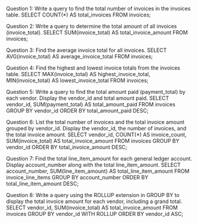 Question 1:
Write a query to find the total number of invoices in the invoices table.
SELECT COUNT(*) AS total_invoices
FROM invoices;

Question 2:
Write a query to determine the total amount of all invoices (invoice_total).
SELECT SUM(invoice_total) AS total_invoice_amount
FROM invoices;

Question 3:
Find the average invoice total for all invoices.
SELECT AVG(invoice_total) AS average_invoice_total
FROM invoices;

Question 4:
Find the highest and lowest invoice totals from the invoices table.
SELECT MAX(invoice_total) AS highest_invoice_total,
       MIN(invoice_total) AS lowest_invoice_total
FROM invoices;

Question 5:
Write a query to find the total amount paid (payment_total) by each vendor. Display the vendor_id and total amount paid.
SELECT vendor_id, SUM(payment_total) AS total_amount_paid
FROM invoices
GROUP BY vendor_id
ORDER BY total_amount_paid DESC;

Question 6:
List the total number of invoices and the total invoice amount grouped by vendor_id. Display the vendor_id, the number of invoices, and the total invoice amount.
SELECT vendor_id, 
       COUNT(*) AS invoice_count, 
       SUM(invoice_total) AS total_invoice_amount
FROM invoices
GROUP BY vendor_id
ORDER BY total_invoice_amount DESC;

Question 7:
Find the total line_item_amount for each general ledger account. Display account_number along with the total line_item_amount.
SELECT account_number, 
       SUM(line_item_amount) AS total_line_item_amount
FROM invoice_line_items
GROUP BY account_number
ORDER BY total_line_item_amount DESC;

Question 8:
Write a query using the ROLLUP extension in GROUP BY to display the total invoice amount for each vendor, including a grand total.
SELECT vendor_id, 
       SUM(invoice_total) AS total_invoice_amount
FROM invoices
GROUP BY vendor_id WITH ROLLUP
ORDER BY vendor_id ASC;
